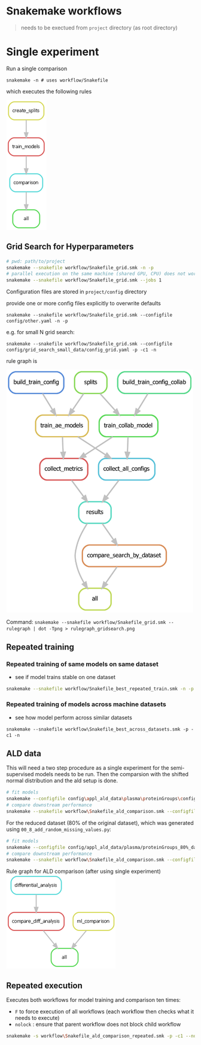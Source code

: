 # Snakemake workflows

> needs to be exectued from `project` directory (as root directory)

# Single experiment

Run a single comparison

```
snakemake -n # uses workflow/Snakefile
```

which executes the following rules

![Rule graph for single experiment](rulegraphs/default.png)

## Grid Search for Hyperparameters

```bash
# pwd: path/to/project
snakemake --snakefile workflow/Snakefile_grid.smk -n -p
# parallel execution on the same machine (shared GPU, CPU) does not work
snakemake --snakefile workflow/Snakefile_grid.smk --jobs 1
```

Configuration files are stored in `project/config` directory

provide one or more config files explicitly to overwrite defaults

```
snakemake --snakefile workflow/Snakefile_grid.smk --configfile config/other.yaml -n -p
```

e.g. for small N grid search:

```
snakemake --snakefile workflow/Snakefile_grid.smk --configfile config/grid_search_small_data/config_grid.yaml -p -c1 -n
```

rule graph is

<img src="rulegraphs/rulegraph_gridsearch.png" alt="Rule graph for grid search" width="500"/>

Command: `snakemake --snakefile workflow/Snakefile_grid.smk --rulegraph | dot -Tpng > rulegraph_gridsearch.png`

## Repeated training

### Repeated training of same models on same dataset
- see if model trains stable on one dataset

```bash
snakemake --snakefile workflow/Snakefile_best_repeated_train.smk -n -p
```

### Repeated training of models across machine datasets
- see how model perform across similar datasets

```
snakemake --snakefile workflow\Snakefile_best_across_datasets.smk -p -c1 -n
```

## ALD data

This will need a two step procedure as a single experiment for the semi-supervised
models needs to be run. 
Then the comparsion with the shifted normal distribution and the ald setup is done.

```bash
# fit models
snakemake --configfile config\appl_ald_data\plasma\proteinGroups\config.yaml -p -c1 -n
# compare downstream performance
snakemake --snakefile workflow\Snakefile_ald_comparison.smk --configfile config/appl_ald_data/plasma/proteinGroups/comparison.yaml -p -c1 -n
```

For the reduced dataset (80% of the original dataset), which was 
generated using `00_8_add_random_missing_values.py`:
```bash
# fit models
snakemake --configfile config/appl_ald_data/plasma/proteinGroups_80%_dataset/config.yaml -p -c1
# compare downstream performance
snakemake --snakefile workflow\Snakefile_ald_comparison.smk --configfile config/appl_ald_data/plasma/proteinGroups_80%_dataset/comparison.yaml -p -c1 -n
```

Rule graph for ALD comparison (after using single experiment)
![Comparison after default](rulegraphs/rulegraph_ald_comparison.png)

## Repeated execution
Executes both workflows for model training and comparison ten times:

- `F` to force execution of all workflows
   (each workflow then checks what it needs to execute)
- `nolock` : ensure that parent workflow does not block child workflow
```bash
snakemake -s workflow\Snakefile_ald_comparison_repeated.smk -p -c1 --nolock --drop-metadata -F -n
```